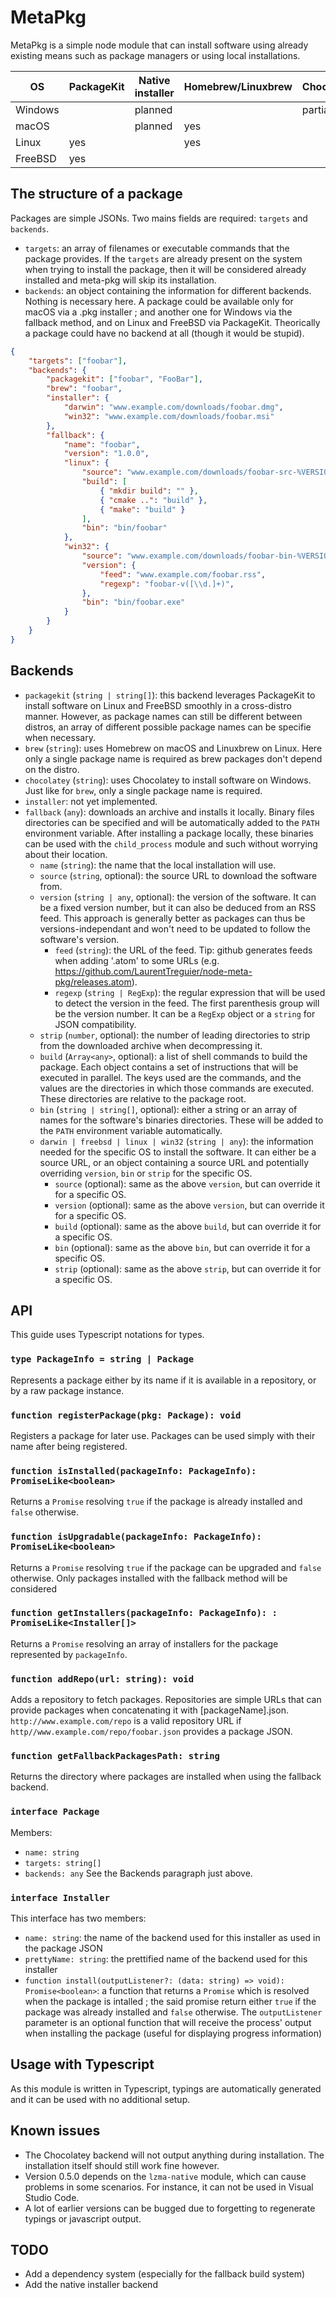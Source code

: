 # MetaPkg

MetaPkg is a simple node module that can install software using already existing means such as package managers or using local installations.

|OS     |PackageKit|Native installer|Homebrew/Linuxbrew|Chocolatey|Fallback|
|-------|----------|----------------|------------------|----------|--------|
|Windows|          |planned         |                  |partial   |yes     |
|macOS  |          |planned         |yes               |          |yes     |
|Linux  |yes       |                |yes               |          |yes     |
|FreeBSD|yes       |                |                  |          |yes     |

## The structure of a package

Packages are simple JSONs. Two mains fields are required: `targets` and `backends`.
- `targets`: an array of filenames or executable commands that the package provides. If the `targets` are already present on the system when trying to install the package, then it will be considered already installed and meta-pkg will skip its installation.
- `backends`: an object containing the information for different backends. Nothing is necessary here. A package could be available only for macOS via a .pkg installer ; and another one for Windows via the fallback method, and on Linux and FreeBSD via PackageKit. Theorically a package could have no backend at all (though it would be stupid).

```json
{
    "targets": ["foobar"],
    "backends": {
        "packagekit": ["foobar", "FooBar"],
        "brew": "foobar",
        "installer": {
            "darwin": "www.example.com/downloads/foobar.dmg",
            "win32": "www.example.com/downloads/foobar.msi"
        },
        "fallback": {
            "name": "foobar",
            "version": "1.0.0",
            "linux": {
                "source": "www.example.com/downloads/foobar-src-%VERSION%.tar.gz",
                "build": [
                    { "mkdir build": "" },
                    { "cmake ..": "build" },
                    { "make": "build" }
                ],
                "bin": "bin/foobar"
            },
            "win32": {
                "source": "www.example.com/downloads/foobar-bin-%VERSION%.zip",
                "version": {
                    "feed": "www.example.com/foobar.rss",
                    "regexp": "foobar-v([\\d.]+)",
                },
                "bin": "bin/foobar.exe"
            }
        }
    }
}
```

## Backends

- `packagekit` (`string | string[]`): this backend leverages PackageKit to install software on Linux and FreeBSD smoothly in a cross-distro manner. However, as package names can still be different between distros, an array of different possible package names can be specifie when necessary.
- `brew` (`string`): uses Homebrew on macOS and Linuxbrew on Linux. Here only a single package name is required as brew packages don't depend on the distro.
- `chocolatey` (`string`): uses Chocolatey to install software on Windows. Just like for `brew`, only a single package name is required.
- `installer`: not yet implemented.
- `fallback` (`any`): downloads an archive and installs it locally. Binary files directories can be specified and will be automatically added to the `PATH` environment variable. After installing a package locally, these binaries can be used with the `child_process` module and such without worrying about their location.
  - `name` (`string`): the name that the local installation will use.
  - `source` (`string`, optional): the source URL to download the software from.
  - `version` (`string | any`, optional): the version of the software. It can be a fixed version number, but it can also be deduced from an RSS feed. This approach is generally better as packages can thus be versions-independant and won't need to be updated to follow the software's version.
    - `feed` (`string`): the URL of the feed. Tip: github generates feeds when adding '.atom' to some URLs (e.g. https://github.com/LaurentTreguier/node-meta-pkg/releases.atom).
    - `regexp` (`string | RegExp`): the regular expression that will be used to detect the version in the feed. The first parenthesis group will be the version number. It can be a `RegExp` object or a `string` for JSON compatibility.
  - `strip` (`number`, optional): the number of leading directories to strip from the downloaded archive when decompressing it.
  - `build` (`Array<any>`, optional): a list of shell commands to build the package. Each object contains a set of instructions that will be executed in parallel. The keys used are the commands, and the values are the directories in which those commands are executed. These directories are relative to the package root.
  - `bin` (`string | string[]`, optional): either a string or an array of names for the software's binaries directories. These will be added to the `PATH` environment variable automatically.
  - `darwin | freebsd | linux | win32` (`string | any`): the information needed for the specific OS to install the software. It can either be a source URL, or an object containing a source URL and potentially overriding `version`, `bin` or `strip` for the specific OS.
    - `source` (optional): same as the above `version`, but can override it for a specific OS.
    - `version` (optional): same as the above `version`, but can override it for a specific OS.
    - `build` (optional): same as the above `build`, but can override it for a specific OS.
    - `bin` (optional): same as the above `bin`, but can override it for a specific OS.
    - `strip` (optional): same as the above `strip`, but can override it for a specific OS.

## API
This guide uses Typescript notations for types.

### `type PackageInfo = string | Package`
Represents a package either by its name if it is available in a repository, or by a raw package instance.

### `function registerPackage(pkg: Package): void`
Registers a package for later use. Packages can be used simply with their name after being registered.

### `function isInstalled(packageInfo: PackageInfo): PromiseLike<boolean>`
Returns a `Promise` resolving `true` if the package is already installed and `false` otherwise.

### `function isUpgradable(packageInfo: PackageInfo): PromiseLike<boolean>`
Returns a `Promise` resolving `true` if the package can be upgraded and `false` otherwise. Only packages installed with the fallback method will be considered

### `function getInstallers(packageInfo: PackageInfo): : PromiseLike<Installer[]>`
Returns a `Promise` resolving an array of installers for the package represented by `packageInfo`.

### `function addRepo(url: string): void`
Adds a repository to fetch packages. Repositories are simple URLs that can provide packages when concatenating it with [packageName].json. `http://www.example.com/repo` is a valid repository URL if `http//www.example.com/repo/foobar.json` provides a package JSON.

### `function getFallbackPackagesPath: string`
Returns the directory where packages are installed when using the fallback backend.

### `interface Package`
Members:
- `name: string`
- `targets: string[]`
- `backends: any`
See the Backends paragraph just above.

### `interface Installer`
This interface has two members:
- `name: string`: the name of the backend used for this installer as used in the package JSON
- `prettyName: string`: the prettified name of the backend used for this installer
- `function install(outputListener?: (data: string) => void): Promise<boolean>`: a function that returns a `Promise` which is resolved when the package is intalled ; the said promise return either `true` if the package was already installed and `false` otherwise. The `outputListener` parameter is an optional function that will receive the process' output when installing the package (useful for displaying progress information)

## Usage with Typescript
As this module is written in Typescript, typings are automatically generated and it can be used with no additional setup.

## Known issues
- The Chocolatey backend will not output anything during installation. The installation itself should still work fine however.
- Version 0.5.0 depends on the `lzma-native` module, which can cause problems in some scenarios. For instance, it can not be used in Visual Studio Code.
- A lot of earlier versions can be bugged due to forgetting to regenerate typings or javascript output.

## TODO
- Add a dependency system (especially for the fallback build system)
- Add the native installer backend